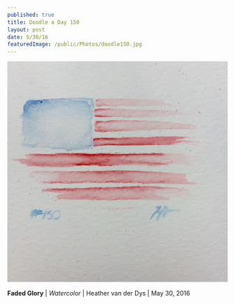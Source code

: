 ```yaml
---
published: true
title: Doodle a Day 150
layout: post
date: 5/30/16
featuredImage: /public/Photos/doodle150.jpg
---
```


![Doodle #150](/public/Photos/doodle150.jpg)

**Faded Glory** | *Watercolor* | Heather van der Dys  | May 30, 2016
